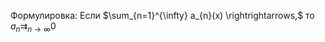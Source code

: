 Формулировка:
Если $\sum_{n=1}^{\infty} a_{n}(x) \rightrightarrows,$ то $a_{n} \rightrightarrows_{n \to \infty} 0$

